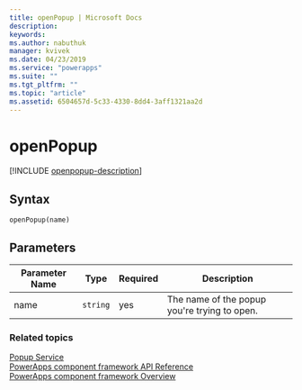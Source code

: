 ```yaml
---
title: openPopup | Microsoft Docs
description: 
keywords:
ms.author: nabuthuk
manager: kvivek
ms.date: 04/23/2019
ms.service: "powerapps"
ms.suite: ""
ms.tgt_pltfrm: ""
ms.topic: "article"
ms.assetid: 6504657d-5c33-4330-8dd4-3aff1321aa2d
---
```


# openPopup

[!INCLUDE [openpopup-description](includes/openpopup-description.md)]

## Syntax

`openPopup(name)`

## Parameters

| Parameter Name|Type|Required|Description|
| ------------- |----|--------|-----------|
|name|`string`|yes|The name of the popup you're trying to open.|


### Related topics

[Popup Service](../popupservice.md)<br/>
[PowerApps component framework API Reference](../../reference/index.md)<br/>
[PowerApps component framework Overview](../../overview.md)